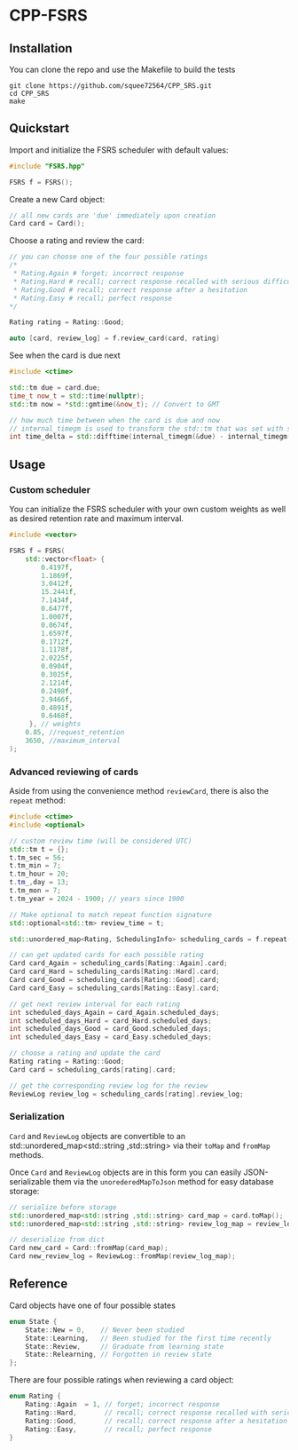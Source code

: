 # CPP-FSRS

## Installation
You can clone the repo and use the Makefile to build the tests
```
git clone https://github.com/squee72564/CPP_SRS.git
cd CPP_SRS
make
```

## Quickstart

Import and initialize the FSRS scheduler with default values:

```cpp
#include "FSRS.hpp"

FSRS f = FSRS();
```

Create a new Card object:
```cpp
// all new cards are 'due' immediately upon creation
Card card = Card();
```

Choose a rating and review the card:
```cpp
// you can choose one of the four possible ratings
/*
 * Rating.Again # forget; incorrect response
 * Rating.Hard # recall; correct response recalled with serious difficulty
 * Rating.Good # recall; correct response after a hesitation
 * Rating.Easy # recall; perfect response
*/

Rating rating = Rating::Good;

auto [card, review_log] = f.review_card(card, rating)
```

See when the card is due next
```cpp
#include <ctime>

std::tm due = card.due;
time_t now_t = std::time(nullptr);
std::tm now = *std::gmtime(&now_t); // Convert to GMT

// how much time between when the card is due and now
// internal_timegm is used to transform the std::tm that was set with std::gmtime into time_t
int time_delta = std::difftime(internal_timegm(&due) - internal_timegm(&now));
```

## Usage

### Custom scheduler

You can initialize the FSRS scheduler with your own custom weights as well as desired retention rate and maximum interval.

```cpp
#include <vector>

FSRS f = FSRS(
    std::vector<float> {
        0.4197f,
        1.1869f,
        3.0412f,
        15.2441f,
        7.1434f,
        0.6477f,
        1.0007f,
        0.0674f,
        1.6597f,
        0.1712f,
        1.1178f,
        2.0225f,
        0.0904f,
        0.3025f,
        2.1214f,
        0.2498f,
        2.9466f,
        0.4891f,
        0.6468f,
     }, // weights
    0.85, //request_retention
    3650, //maximum_interval 
);
```

### Advanced reviewing of cards

Aside from using the convenience method `reviewCard`, there is also the `repeat` method:

```cpp
#include <ctime>
#include <optional>

// custom review time (will be considered UTC)
std::tm t = {};
t.tm_sec = 56;
t.tm_min = 7;
t.tm_hour = 20;
t.tm_,day = 13;
t.tm_mon = 7;
t.tm_year = 2024 - 1900; // years since 1900

// Make optional to match repeat function signature
std::optional<std::tm> review_time = t;

std::unordered_map<Rating, SchedulingInfo> scheduling_cards = f.repeat(card, review_time);

// can get updated cards for each possible rating
Card card_Again = scheduling_cards[Rating::Again].card;
Card card_Hard = scheduling_cards[Rating::Hard].card;
Card card_Good = scheduling_cards[Rating::Good].card;
Card card_Easy = scheduling_cards[Rating::Easy].card;

// get next review interval for each rating
int scheduled_days_Again = card_Again.scheduled_days;
int scheduled_days_Hard = card_Hard.scheduled_days;
int scheduled_days_Good = card_Good.scheduled_days;
int scheduled_days_Easy = card_Easy.scheduled_days;

// choose a rating and update the card
Rating rating = Rating::Good;
Card card = scheduling_cards[rating].card;

// get the corresponding review log for the review
ReviewLog review_log = scheduling_cards[rating].review_log;
```

### Serialization
`Card` and `ReviewLog` objects are convertible to an std::unordered_map<std::string ,std::string> via their `toMap` and `fromMap` methods.

Once `Card` and `ReviewLog` objects are in this form you can easily JSON-serializable them via the `unorederedMapToJson` method for easy database storage:

```cpp
// serialize before storage
std::unordered_map<std::string ,std::string> card_map = card.toMap();
std::unordered_map<std::string ,std::string> review_log_map = review_log.toMap();

// deserialize from dict
Card new_card = Card::fromMap(card_map);
Card new_review_log = ReviewLog::fromMap(review_log_map);
```

## Reference

Card objects have one of four possible states
```cpp
enum State {
	State::New = 0,    // Never been studied
	State::Learning,   // Been studied for the first time recently
	State::Review,     // Graduate from learning state
	State::Relearning, // Forgotten in review state
};
```

There are four possible ratings when reviewing a card object:
```cpp
enum Rating {
	Rating::Again  = 1, // forget; incorrect response
	Rating::Hard,   	// recall; correct response recalled with serious difficulty
	Rating::Good, 	    // recall; correct response after a hesitation
	Rating::Easy, 	    // recall; perfect response
}
```
